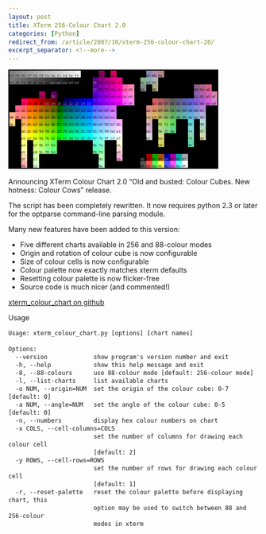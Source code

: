 ```yaml
---
layout: post
title: XTerm 256-Colour Chart 2.0
categories: [Python]
redirect_from: /article/2007/10/xterm-256-colour-chart-20/
excerpt_separator: <!--more-->
---
```


![XTerm 256-Colour Chart (cows)](/images/colour_chart_sm.png)

Announcing XTerm Colour Chart 2.0 “Old and busted: Colour Cubes. New hotness: Colour Cows” release.

The script has been completely rewritten. It now requires python 2.3 or later for the optparse command-line parsing module.

Many new features have been added to this version:

 - Five different charts available in 256 and 88-colour modes
 - Origin and rotation of colour cube is now configurable
 - Size of colour cells is now configurable
 - Colour palette now exactly matches xterm defaults
 - Resetting colour palette is now flicker-free
 - Source code is much nicer (and commented!)

[xterm_colour_chart on github](https://github.com/wardi/xterm_colour_chart)

<!--more-->

Usage

```
Usage: xterm_colour_chart.py [options] [chart names]

Options:
  --version             show program's version number and exit
  -h, --help            show this help message and exit
  -8, --88-colours      use 88-colour mode [default: 256-colour mode]
  -l, --list-charts     list available charts
  -o NUM, --origin=NUM  set the origin of the colour cube: 0-7 [default: 0]
  -a NUM, --angle=NUM   set the angle of the colour cube: 0-5 [default: 0]
  -n, --numbers         display hex colour numbers on chart
  -x COLS, --cell-columns=COLS
                        set the number of columns for drawing each colour cell
                        [default: 2]
  -y ROWS, --cell-rows=ROWS
                        set the number of rows for drawing each colour cell
                        [default: 1]
  -r, --reset-palette   reset the colour palette before displaying chart, this
                        option may be used to switch between 88 and 256-colour
                        modes in xterm
```
